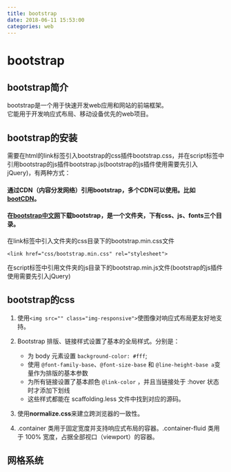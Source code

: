 ```yaml
---
title: bootstrap
date: 2018-06-11 15:53:00
categories: web
---   
```


# bootstrap

## bootstrap简介

bootstrap是一个用于快速开发web应用和网站的前端框架。  
它能用于开发响应式布局、移动设备优先的web项目。

## bootstrap的安装

需要在html的link标签引入bootstrap的css插件bootstrap.css，并在script标签中引用bootstrap的js插件bootstrap.js(bootstrap的js插件使用需要先引入jQuery)，有两种方式：

#### 通过CDN（内容分发网络）引用bootstrap，多个CDN可以使用。比如[bootCDN](http://www.bootcdn.cn/bootstrap/)。

#### 在[bootstrap中文网](http://v3.bootcss.com/)下载bootstrap，是一个文件夹，下有css、js、fonts三个目录。

在link标签中引入文件夹的css目录下的bootstrap.min.css文件

`<link href="css/bootstrap.min.css" rel="stylesheet">`

在script标签中引用文件夹的js目录下的bootstrap.min.js文件(bootstrap的js插件使用需要先引入jQuery)

## bootstrap的css

1.  使用`<img src="" class="img-responsive">`使图像对响应式布局更友好地支持。

2.  Bootstrap 排版、链接样式设置了基本的全局样式。分别是：

    * 为 body 元素设置 `background-color: #fff`;
    * 使用 `@font-family-base`、`@font-size-base` 和 `@line-height-base a`变量作为排版的基本参数
    * 为所有链接设置了基本颜色 `@link-color` ，并且当链接处于 :hover 状态时才添加下划线
    * 这些样式都能在 scaffolding.less 文件中找到对应的源码。

3.  使用**normalize.css**来建立跨浏览器的一致性。

4.  .container 类用于固定宽度并支持响应式布局的容器。.container-fluid 类用于 100\% 宽度，占据全部视口（viewport）的容器。

## 网格系统
